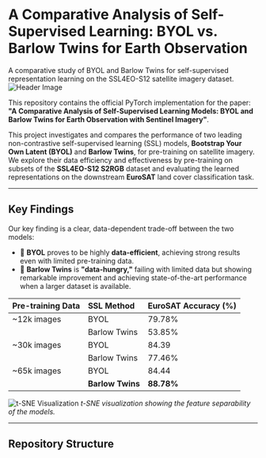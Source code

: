 # A Comparative Analysis of Self-Supervised Learning: BYOL vs. Barlow Twins for Earth Observation
A comparative study of BYOL and Barlow Twins for self-supervised representation learning on the SSL4EO-S12 satellite imagery dataset.
![Header Image](link_to_your_header_image.png) <!-- Opsiyonel: Sunumdan güzel bir görsel ekleyebilirsin -->

This repository contains the official PyTorch implementation for the paper: **"A Comparative Analysis of Self-Supervised Learning Models: BYOL and Barlow Twins for Earth Observation with Sentinel Imagery"**.

This project investigates and compares the performance of two leading non-contrastive self-supervised learning (SSL) models, **Bootstrap Your Own Latent (BYOL)** and **Barlow Twins**, for pre-training on satellite imagery. We explore their data efficiency and effectiveness by pre-training on subsets of the **SSL4EO-S12 S2RGB** dataset and evaluating the learned representations on the downstream **EuroSAT** land cover classification task.

---

## Key Findings

Our key finding is a clear, data-dependent trade-off between the two models:

-   🚀 **BYOL** proves to be highly **data-efficient**, achieving strong results even with limited pre-training data.
-   🤔 **Barlow Twins** is **"data-hungry,"** failing with limited data but showing remarkable improvement and achieving state-of-the-art performance when a larger dataset is available.

| Pre-training Data | SSL Method | EuroSAT Accuracy (%) |
| :---------------- | :----------- | :------------------- |
| ~12k images | BYOL | 79.78% |
| | Barlow Twins | 53.85% |
| ~30k images | BYOL | 84.39 |
| | Barlow Twins | 77.46% |
| ~65k images | BYOL | 84.44 |
| |**Barlow Twins** | **88.78%** |

![t-SNE Visualization](tSNE_barlow_twins_65024_images.png) <!-- Buraya t-SNE görselini ekle -->
*t-SNE visualization showing the feature separability of the models.*

---

## Repository Structure
